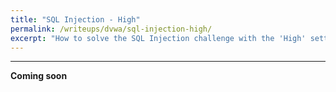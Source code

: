 ```yaml
---
title: "SQL Injection - High"
permalink: /writeups/dvwa/sql-injection-high/
excerpt: "How to solve the SQL Injection challenge with the 'High' setting."
---
```


---
**Coming soon**
